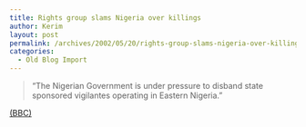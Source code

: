 ```yaml
---
title: Rights group slams Nigeria over killings
author: Kerim
layout: post
permalink: /archives/2002/05/20/rights-group-slams-nigeria-over-killings/
categories:
  - Old Blog Import
---
```


>   &#8220;The Nigerian Government is under pressure to disband state sponsored vigilantes operating in Eastern Nigeria.&#8221;


<a href="http://news.bbc.co.uk/hi/english/world/africa/newsid_1997000/1997705.stm" onclick="_gaq.push(['_trackEvent', 'outbound-article', 'http://news.bbc.co.uk/hi/english/world/africa/newsid_1997000/1997705.stm', '(BBC)']);" >(BBC)</a>

